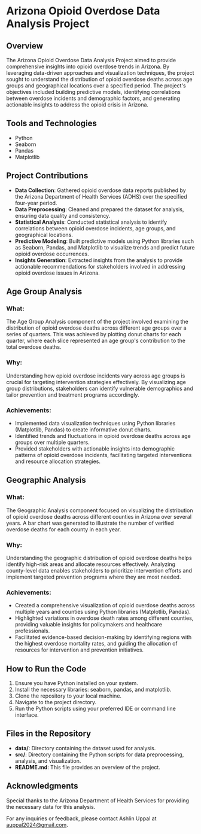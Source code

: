 # Arizona Opioid Overdose Data Analysis Project

## Overview
The Arizona Opioid Overdose Data Analysis Project aimed to provide comprehensive insights into opioid overdose trends in Arizona. By leveraging data-driven approaches and visualization techniques, the project sought to understand the distribution of opioid overdose deaths across age groups and geographical locations over a specified period. The project's objectives included building predictive models, identifying correlations between overdose incidents and demographic factors, and generating actionable insights to address the opioid crisis in Arizona.

## Tools and Technologies
- Python
- Seaborn
- Pandas
- Matplotlib

## Project Contributions
- **Data Collection**: Gathered opioid overdose data reports published by the Arizona Department of Health Services (ADHS) over the specified four-year period.
- **Data Preprocessing**: Cleaned and prepared the dataset for analysis, ensuring data quality and consistency.
- **Statistical Analysis**: Conducted statistical analysis to identify correlations between opioid overdose incidents, age groups, and geographical locations.
- **Predictive Modeling**: Built predictive models using Python libraries such as Seaborn, Pandas, and Matplotlib to visualize trends and predict future opioid overdose occurrences.
- **Insights Generation**: Extracted insights from the analysis to provide actionable recommendations for stakeholders involved in addressing opioid overdose issues in Arizona.

## Age Group Analysis
### What:
The Age Group Analysis component of the project involved examining the distribution of opioid overdose deaths across different age groups over a series of quarters. This was achieved by plotting donut charts for each quarter, where each slice represented an age group's contribution to the total overdose deaths.

### Why:
Understanding how opioid overdose incidents vary across age groups is crucial for targeting intervention strategies effectively. By visualizing age group distributions, stakeholders can identify vulnerable demographics and tailor prevention and treatment programs accordingly.

### Achievements:
- Implemented data visualization techniques using Python libraries (Matplotlib, Pandas) to create informative donut charts.
- Identified trends and fluctuations in opioid overdose deaths across age groups over multiple quarters.
- Provided stakeholders with actionable insights into demographic patterns of opioid overdose incidents, facilitating targeted interventions and resource allocation strategies.

## Geographic Analysis
### What:
The Geographic Analysis component focused on visualizing the distribution of opioid overdose deaths across different counties in Arizona over several years. A bar chart was generated to illustrate the number of verified overdose deaths for each county in each year.

### Why:
Understanding the geographic distribution of opioid overdose deaths helps identify high-risk areas and allocate resources effectively. Analyzing county-level data enables stakeholders to prioritize intervention efforts and implement targeted prevention programs where they are most needed.

### Achievements:
- Created a comprehensive visualization of opioid overdose deaths across multiple years and counties using Python libraries (Matplotlib, Pandas).
- Highlighted variations in overdose death rates among different counties, providing valuable insights for policymakers and healthcare professionals.
- Facilitated evidence-based decision-making by identifying regions with the highest overdose mortality rates, and guiding the allocation of resources for intervention and prevention initiatives.


## How to Run the Code
1. Ensure you have Python installed on your system.
2. Install the necessary libraries: seaborn, pandas, and matplotlib.
3. Clone the repository to your local machine.
4. Navigate to the project directory.
5. Run the Python scripts using your preferred IDE or command line interface.

## Files in the Repository
- **data/**: Directory containing the dataset used for analysis.
- **src/**: Directory containing the Python scripts for data preprocessing, analysis, and visualization.
- **README.md**: This file provides an overview of the project.

## Acknowledgments
Special thanks to the Arizona Department of Health Services for providing the necessary data for this analysis.

For any inquiries or feedback, please contact Ashlin Uppal at auppal2024@gmail.com.
